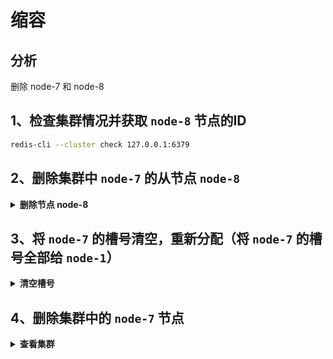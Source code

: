 # 缩容

## 分析

删除 node-7 和 node-8

## 1、检查集群情况并获取 `node-8` 节点的ID

```bash
redis-cli --cluster check 127.0.0.1:6379
```

## 2、删除集群中 `node-7` 的从节点 `node-8`

<details>
<summary><b>删除节点 node-8</b></summary>

```bash
redis-cli --cluster del-node 127.0.0.1:6386 1ff420897e6021901b99f9ac073f0e428ef45c62
>>> Removing node 1ff420897e6021901b99f9ac073f0e428ef45c62 from cluster 127.0.0.1:6386
>>> Sending CLUSTER FORGET messages to the cluster...
>>> Sending CLUSTER RESET SOFT to the deleted node.

redis-cli --cluster check 127.0.0.1:6379
127.0.0.1:6379 (7460b806...) -> 0 keys | 4096 slots | 1 slaves.
127.0.0.1:6385 (6888de05...) -> 1 keys | 4096 slots | 0 slaves.
127.0.0.1:6380 (d2217162...) -> 0 keys | 4096 slots | 1 slaves.
127.0.0.1:6381 (5d8ede04...) -> 0 keys | 4096 slots | 1 slaves.
[OK] 1 keys in 4 masters.
0.00 keys per slot on average.
>>> Performing Cluster Check (using node 127.0.0.1:6379)
M: 7460b8066d02612d7028db2d8cecd368febd4e77 127.0.0.1:6379
   slots:[1365-5460] (4096 slots) master
   1 additional replica(s)
M: 6888de053c6c35fbdfc62d503e2464f6db970dff 127.0.0.1:6385
   slots:[0-1364],[5461-6826],[10923-12287] (4096 slots) master
M: d221716225e355966aa300efb8ca5bef496fd4b9 127.0.0.1:6380
   slots:[6827-10922] (4096 slots) master
   1 additional replica(s)
M: 5d8ede04727c1581cd040f51da79f9f076e0c4fd 127.0.0.1:6381
   slots:[12288-16383] (4096 slots) master
   1 additional replica(s)
S: edfa7fe812375524b6c586897887033382864392 127.0.0.1:6382
   slots: (0 slots) slave
   replicates d221716225e355966aa300efb8ca5bef496fd4b9
S: 357a2c306a0349e12ea2434c92655c6f0d5b207d 127.0.0.1:6384
   slots: (0 slots) slave
   replicates 7460b8066d02612d7028db2d8cecd368febd4e77
S: c0d025968fdf0070dbecf5085f287e324264309e 127.0.0.1:6383
   slots: (0 slots) slave
   replicates 5d8ede04727c1581cd040f51da79f9f076e0c4fd
[OK] All nodes agree about slots configuration.
>>> Check for open slots...
>>> Check slots coverage...
[OK] All 16384 slots covered.
```

> redis-cli --cluster check 127.0.0.1:6379
> 127.0.0.1:6379 (7460b806...) -> 0 keys | 4096 slots | 1 slaves.
> 127.0.0.1:6385 (6888de05...) -> 1 keys | 4096 slots | 0 slaves. # 这里可以看到 slaves 已被删除
> 127.0.0.1:6380 (d2217162...) -> 0 keys | 4096 slots | 1 slaves.
> 127.0.0.1:6381 (5d8ede04...) -> 0 keys | 4096 slots | 1 slaves.

</details>

## 3、将 `node-7` 的槽号清空，重新分配（将 `node-7` 的槽号全部给 `node-1`）

<details>
<summary><b>清空槽号</b></summary>

```bash
 redis-cli --cluster reshard 127.0.0.1:6385
>>> Performing Cluster Check (using node 127.0.0.1:6385)
M: 6888de053c6c35fbdfc62d503e2464f6db970dff 127.0.0.1:6385
   slots:[0-1364],[5461-6826],[10923-12287] (4096 slots) master
M: 5d8ede04727c1581cd040f51da79f9f076e0c4fd 127.0.0.1:6381
   slots:[12288-16383] (4096 slots) master
   1 additional replica(s)
M: d221716225e355966aa300efb8ca5bef496fd4b9 127.0.0.1:6380
   slots:[6827-10922] (4096 slots) master
   1 additional replica(s)
M: 7460b8066d02612d7028db2d8cecd368febd4e77 127.0.0.1:6379
   slots:[1365-5460] (4096 slots) master
   1 additional replica(s)
S: edfa7fe812375524b6c586897887033382864392 127.0.0.1:6382
   slots: (0 slots) slave
   replicates d221716225e355966aa300efb8ca5bef496fd4b9
S: 357a2c306a0349e12ea2434c92655c6f0d5b207d 127.0.0.1:6384
   slots: (0 slots) slave
   replicates 7460b8066d02612d7028db2d8cecd368febd4e77
S: c0d025968fdf0070dbecf5085f287e324264309e 127.0.0.1:6383
   slots: (0 slots) slave
   replicates 5d8ede04727c1581cd040f51da79f9f076e0c4fd
[OK] All nodes agree about slots configuration.
>>> Check for open slots...
>>> Check slots coverage...
[OK] All 16384 slots covered.
How many slots do you want to move (from 1 to 16384)? 4096
What is the receiving node ID? 7460b8066d02612d7028db2d8cecd368febd4e77
Please enter all the source node IDs.
  Type 'all' to use all the nodes as source nodes for the hash slots.
  Type 'done' once you entered all the source nodes IDs.
Source node #1: 6888de053c6c35fbdfc62d503e2464f6db970dff
Source node #2: done
```

> How many slots do you want to move (from 1 to 16384)? 4096

这里将 `node-7` 的所有槽位 `4096` 重新分配

> What is the receiving node ID? 7460b8066d02612d7028db2d8cecd368febd4e77

使用 `node-1` 6379 的节点编号接受 `M: 7460b8066d02612d7028db2d8cecd368febd4e77 127.0.0.1:6379`

> Source node #1: 6888de053c6c35fbdfc62d503e2464f6db970dff

这里选择 `node-7` 的编码 `M: 6888de053c6c35fbdfc62d503e2464f6db970dff 127.0.0.1:6385`

> Please enter all the source node IDs.
> Type 'all' to use all the nodes as source nodes for the hash slots.
> Type 'done' once you entered all the source nodes IDs.

后面选择 `done` 继续执行

</details>

## 4、删除集群中的 `node-7` 节点

<details>
<summary><b>查看集群</b></summary>

### 查看集群

```bash
 redis-cli --cluster check 127.0.0.1:6379
127.0.0.1:6379 (7460b806...) -> 1 keys | 8192 slots | 1 slaves.
127.0.0.1:6385 (6888de05...) -> 0 keys | 0 slots | 0 slaves.
127.0.0.1:6380 (d2217162...) -> 0 keys | 4096 slots | 1 slaves.
127.0.0.1:6381 (5d8ede04...) -> 0 keys | 4096 slots | 1 slaves.
[OK] 1 keys in 4 masters.
0.00 keys per slot on average.
>>> Performing Cluster Check (using node 127.0.0.1:6379)
M: 7460b8066d02612d7028db2d8cecd368febd4e77 127.0.0.1:6379
   slots:[0-6826],[10923-12287] (8192 slots) master
   1 additional replica(s)
M: 6888de053c6c35fbdfc62d503e2464f6db970dff 127.0.0.1:6385
   slots: (0 slots) master
M: d221716225e355966aa300efb8ca5bef496fd4b9 127.0.0.1:6380
   slots:[6827-10922] (4096 slots) master
   1 additional replica(s)
M: 5d8ede04727c1581cd040f51da79f9f076e0c4fd 127.0.0.1:6381
   slots:[12288-16383] (4096 slots) master
   1 additional replica(s)
S: edfa7fe812375524b6c586897887033382864392 127.0.0.1:6382
   slots: (0 slots) slave
   replicates d221716225e355966aa300efb8ca5bef496fd4b9
S: 357a2c306a0349e12ea2434c92655c6f0d5b207d 127.0.0.1:6384
   slots: (0 slots) slave
   replicates 7460b8066d02612d7028db2d8cecd368febd4e77
S: c0d025968fdf0070dbecf5085f287e324264309e 127.0.0.1:6383
   slots: (0 slots) slave
   replicates 5d8ede04727c1581cd040f51da79f9f076e0c4fd
[OK] All nodes agree about slots configuration.
>>> Check for open slots...
>>> Check slots coverage...
[OK] All 16384 slots covered.
```

> 127.0.0.1:6385 (6888de05...) -> 0 keys | 0 slots | 0 slaves.

这里可以看到节点 `node-7` `127.0.0.1:6385` 的槽位已经没有从节点（slaves）和槽位（slots）

### 删除节点

```bash
redis-cli --cluster del-node 127.0.0.1:6385 6888de053c6c35fbdfc62d503e2464f6db970dff
>>> Removing node 6888de053c6c35fbdfc62d503e2464f6db970dff from cluster 127.0.0.1:6385
>>> Sending CLUSTER FORGET messages to the cluster...
>>> Sending CLUSTER RESET SOFT to the deleted node.
```

### 重新查看节点

```bash
redis-cli --cluster check 127.0.0.1:6379
127.0.0.1:6379 (7460b806...) -> 1 keys | 8192 slots | 1 slaves.
127.0.0.1:6380 (d2217162...) -> 0 keys | 4096 slots | 1 slaves.
127.0.0.1:6381 (5d8ede04...) -> 0 keys | 4096 slots | 1 slaves.
[OK] 1 keys in 3 masters.
0.00 keys per slot on average.
>>> Performing Cluster Check (using node 127.0.0.1:6379)
M: 7460b8066d02612d7028db2d8cecd368febd4e77 127.0.0.1:6379
   slots:[0-6826],[10923-12287] (8192 slots) master
   1 additional replica(s)
M: d221716225e355966aa300efb8ca5bef496fd4b9 127.0.0.1:6380
   slots:[6827-10922] (4096 slots) master
   1 additional replica(s)
M: 5d8ede04727c1581cd040f51da79f9f076e0c4fd 127.0.0.1:6381
   slots:[12288-16383] (4096 slots) master
   1 additional replica(s)
S: edfa7fe812375524b6c586897887033382864392 127.0.0.1:6382
   slots: (0 slots) slave
   replicates d221716225e355966aa300efb8ca5bef496fd4b9
S: 357a2c306a0349e12ea2434c92655c6f0d5b207d 127.0.0.1:6384
   slots: (0 slots) slave
   replicates 7460b8066d02612d7028db2d8cecd368febd4e77
S: c0d025968fdf0070dbecf5085f287e324264309e 127.0.0.1:6383
   slots: (0 slots) slave
   replicates 5d8ede04727c1581cd040f51da79f9f076e0c4fd
[OK] All nodes agree about slots configuration.
>>> Check for open slots...
>>> Check slots coverage...
[OK] All 16384 slots covered.
```

从结果中可以看出已经从 `四主四从` 缩容到 `三主三从`。

</details>
